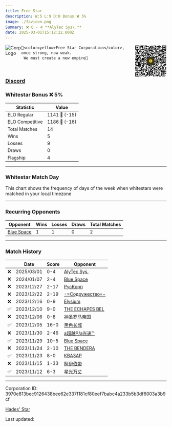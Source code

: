 ```yaml
---
title: ​Free Star
description: W:5 L:9 D:0 Bonus ❌ 5%
image: ./favicon.png
Summary: ❌ 0 - 4 **AlyTec Sys\.**
date: 2025-03-01T15:12:22.000Z
---
```

<head>
<link rel="icon" type="image/x-icon" href="./favicon.ico">
</head>
<img align="left" width="50" height="50" src="./favicon.ico" alt="Corp Logo"><img align="right" width="100" height="100" src="./qr.png" alt="QR Code">

```
🔰<color=yellow>Free Star Corporation</color>, once strong, now weak.
 We must create a new empire🔰
```
<br>

### [Discord](https://discord.gg/ZZb34hh2dk)
### Whitestar Bonus ❌ 5%

| Statistic | Value |
| --- | --- |
| ELO Regular | 1141 🔻  (-15)|
| ELO Competitive | 1186 🔻  (-16)|
| Total Matches | 14 |
| Wins | 5 |
| Losses | 9 |
| Draws | 0 |
| Flagship | 4 |

---

### Whitestar Match Day

This chart shows the frequency of days of the week when whitestars were matched in your local timezone

<!-- Load Chart.js from jsDelivr CDN -->
<script src="https://cdn.jsdelivr.net/npm/chart.js@4.0.1"></script>

<!-- Create a canvas element where the chart will be rendered -->
<canvas id="myChart" width="400" height="200"></canvas>

<!-- JavaScript code to render the bar chart -->
<script>
    document.addEventListener("DOMContentLoaded", function() {
        // Ensure scanTime is an array; if empty, handle accordingly
        let timestamps = [1740409942,1704198910,1703236945,1702801576,1702270217,1701806474,1701437101,1701325605,1700882594,1700848930,1700383385,1700316361,1699627397,1699361733];

        const fontColor = 'rgba(64, 128, 160, 1)';

        // Function to convert Unix timestamps to day of the week (0=Sunday, 6=Saturday)
        function getDayOfWeek(timestamp) {
            return new Date(timestamp * 1000).getDay();
        }

        // Initialize an array to count occurrences for each day of the week
        let dayCounts = [0, 0, 0, 0, 0, 0, 0];

        // Populate the dayCounts array based on the scanTime data
        timestamps.forEach(ts => {
            let dayOfWeek = getDayOfWeek(ts);
            dayCounts[dayOfWeek]++;
        });

        // Chart.js configuration for the bar chart
        const data = {
            labels: ['Sunday', 'Monday', 'Tuesday', 'Wednesday', 'Thursday', 'Friday', 'Saturday'],
            datasets: [{
                data: dayCounts,
                backgroundColor: [
                    'rgba(0, 191, 255, 0.2)',   // Deep Sky Blue (Sunday)
                    'rgba(135, 206, 250, 0.2)', // Light Sky Blue (Monday)
                    'rgba(173, 216, 230, 0.2)', // Light Blue (Tuesday)
                    'rgba(214, 236, 243, 0.2)', // Custom light blue (Wednesday)
                    'rgba(173, 216, 230, 0.2)', // Light Blue (Thursday)
                    'rgba(135, 206, 250, 0.2)', // Light Sky Blue (Friday)
                    'rgba(0, 191, 255, 0.2)'    // Deep Sky Blue (Saturday)
                ],
                borderColor: [
                    'rgba(0, 191, 255, 1)',
                    'rgba(135, 206, 250, 1)',
                    'rgba(173, 216, 230, 1)',
                    'rgba(214, 236, 243, 1)',
                    'rgba(173, 216, 230, 1)',
                    'rgba(135, 206, 250, 1)',
                    'rgba(0, 191, 255, 1)'
                ],
                borderWidth: 1,
                minBarLength: 5
            }]
        };

        const config = {
            type: 'bar',
            data: data,
            options: {
                scales: {
                    y: {
                        beginAtZero: true,
                        ticks: {
                            stepSize: 1,
                            color: fontColor
                        },
                        grid: {
                            color: 'rgba(255, 255, 255, 0.2)'
                        }
                    },
                    x: {
                        ticks: {
                            color: fontColor
                        },
                        grid: {
                            display: false 
                        }
                    }
                },
                plugins: {
                    legend: {
                        display: false
                    }
                }
            }
        };

        // Render the chart
        const ctx = document.getElementById('myChart').getContext('2d');
        const myChart = new Chart(ctx, config);
    });
</script>
    
---
### Recurring Opponents

| Opponent | Wins | Losses | Draws | Total Matches |
| --- | --- | --- | --- | --- |
| [Blue Space](https://ws.tsl.rocks/corp/1c4f64c1450ab5cb621676c9a130c187b8ba9a8059253310ae02642cd84e3446/) | 1 | 1 | 0 | 2 |

---
### Match History

|  | Date | Score | Opponent |
| --- | --- | --- | --- |
| ❌ | 2025/03/01 | 0-4 | [AlyTec Sys\.](https://ws.tsl.rocks/corp/4f98eeb43077d5c00a32f9810352931d8778fb5b24d8b49c318953d489f07df0/) |
| ❌ | 2024/01/07 | 2-4 | [Blue Space](https://ws.tsl.rocks/corp/1c4f64c1450ab5cb621676c9a130c187b8ba9a8059253310ae02642cd84e3446/) |
| ❌ | 2023/12/27 | 2-17 | [РусКорп](https://ws.tsl.rocks/corp/7994b4a10a625b21deff136a17c63d096a4ba2f5cdd9eb9dedd7d0bd21b53d16/) |
| ❌ | 2023/12/22 | 2-19 | [\-=Содружество=\-](https://ws.tsl.rocks/corp/a9493d38afc250d1f8288ca320eb0e5fb1263b1854737d813cdbf575c0e0e2d3/) |
| ❌ | 2023/12/16 | 0-9 | [Elysium](https://ws.tsl.rocks/corp/d29949a00f7b1588ef5b9c7b7ca61c20fad0439b4d887721f32fbe9f018e11f1/) |
| ✅ | 2023/12/10 | 9-0 | [THE ECHAPES BEL](https://ws.tsl.rocks/corp/e7191edf9f4ee14b8f64ec7fde8a927408f3b5c03e9bbf63026d6f3ac9d33259/) |
| ❌ | 2023/12/06 | 0-8 | [神圣罗马帝国](https://ws.tsl.rocks/corp/2a71af44aaef82175cd8dfd86c9e3f218a438a7c7e748bae20d8a0d964a984ab/) |
| ✅ | 2023/12/05 | 16-0 | [黑色长城](https://ws.tsl.rocks/corp/8494a7ecc96c5cc06e4d9c7824f2c0cf9fde23e2878b0305b618382fb4068005/) |
| ❌ | 2023/11/30 | 2-46 | [a超越®/a光速℡](https://ws.tsl.rocks/corp/771c827eb591813e3b88ff38b0031d09519b0f3d5fe01666aa4711bfd5052857/) |
| ✅ | 2023/11/29 | 10-5 | [Blue Space](https://ws.tsl.rocks/corp/1c4f64c1450ab5cb621676c9a130c187b8ba9a8059253310ae02642cd84e3446/) |
| ❌ | 2023/11/24 | 2-10 | [THE BENDERA](https://ws.tsl.rocks/corp/4c9acd27de08822b8670167ae6bc94f7ecd2786d5beed82c68ad61600fc318d3/) |
| ✅ | 2023/11/23 | 8-0 | [КВАЗАР](https://ws.tsl.rocks/corp/d27b02c96ddf32f83c727a329774e46f3cdaa648d1c4ea06883997c3b9a11394/) |
| ❌ | 2023/11/15 | 1-33 | [柯伊伯带](https://ws.tsl.rocks/corp/fc3e5142b08821a025c19f7e687a2ba97cc1e728d81555f077feb04f3839c4a0/) |
| ✅ | 2023/11/12 | 6-3 | [星光万丈](https://ws.tsl.rocks/corp/92ad2a305a74e168b57771140461b4d226e1e8cac17b4f77027d5a67ead5fa1d/) |

---
Corporation ID: 3970e813bec9126438bee62e337f181cf80eef7babc4a233b5b3df6003a3b9cf

[Hades' Star](https://www.hadesstar.com)
<script src="/assets/localtime.js"></script>
<div>
  Last updated: <span class="last-updated-date" data-unix-time="1740841942"></span>
</div>